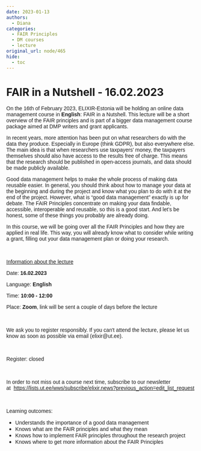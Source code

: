 ```yaml
---
date: 2023-01-13
authors:
  - Diana
categories:
  - FAIR Principles
  - DM courses
  - lecture
original_url: node/465
hide:
  - toc
---
```


# FAIR in a Nutshell - 16.02.2023

<p dir="ltr"><span style="font-family:arial,helvetica,sans-serif;"><span style="font-size:14px;"><span id="docs-internal-guid-62f081ca-7fff-4653-45e2-8dc7e591a8ef">On the 16th of February 2023, ELIXIR-Estonia will be holding an </span>online data management course in <strong>English</strong>: FAIR in a Nutshell. This lecture will be a short overview of the FAIR principles and is part of a bigger data management course package aimed at DMP writers and grant applicants.</span></span></p>

<p dir="ltr"><span style="font-family:arial,helvetica,sans-serif;"><span style="font-size:14px;"><span id="docs-internal-guid-62f081ca-7fff-4653-45e2-8dc7e591a8ef">In recent years, more attention has been put on what researchers do with the data they produce. Especially in Europe (think GDPR), but also everywhere else. The main idea is that when researchers use taxpayers' money, the taxpayers themselves should also have access to the results free of charge. This means that the research should be published in open-access journals, and data should be made publicly available. </span></span></span></p>

<p dir="ltr"><span style="font-family:arial,helvetica,sans-serif;"><span style="font-size:14px;"><span id="docs-internal-guid-62f081ca-7fff-4653-45e2-8dc7e591a8ef">Good data management helps to make the whole process of making data reusable easier. In general, you should think about how to manage your data at the beginning and during the project and know what you plan to do with it at the end of the project. However, what is “good data management” exactly is up for debate. The FAIR Principles concentrate on making your data findable, accessible, interoperable and reusable, so this is a good start. And let’s be honest, some of these things you probably are already doing. </span></span></span></p>

<p dir="ltr"><span style="font-family:arial,helvetica,sans-serif;"><span style="font-size:14px;"><span id="docs-internal-guid-62f081ca-7fff-4653-45e2-8dc7e591a8ef">In this course, we will be going over all the FAIR Principles and how they are applied in real life. This way, you will already know what to consider while writing a grant, filling out your data management plan or doing your research. </span></span></span></p>

<p dir="ltr">&nbsp;</p>

<p dir="ltr"><span style="font-family:arial,helvetica,sans-serif;"><span style="font-size:14px;"><u><span id="docs-internal-guid-62f081ca-7fff-4653-45e2-8dc7e591a8ef">Information about the lecture</span></u></span></span></p>

<p dir="ltr"><span style="font-family:arial,helvetica,sans-serif;"><span style="font-size:14px;"><span id="docs-internal-guid-62f081ca-7fff-4653-45e2-8dc7e591a8ef">Date: </span><strong>16.02.2023 </strong></span></span></p>

<p dir="ltr"><span style="font-family:arial,helvetica,sans-serif;"><span style="font-size:14px;"><span id="docs-internal-guid-62f081ca-7fff-4653-45e2-8dc7e591a8ef">Language: <strong>English</strong></span></span></span></p>

<p dir="ltr"><span style="font-family:arial,helvetica,sans-serif;"><span style="font-size:14px;"><span id="docs-internal-guid-62f081ca-7fff-4653-45e2-8dc7e591a8ef">Time: </span><strong>10:00 - 12:00</strong></span></span></p>

<p dir="ltr"><span style="font-family:arial,helvetica,sans-serif;"><span style="font-size:14px;"><span id="docs-internal-guid-62f081ca-7fff-4653-45e2-8dc7e591a8ef">Place:<strong> </strong></span><strong>Zoom</strong>, link will be sent a couple of days before the lecture</span></span></p>

<p dir="ltr">&nbsp;</p>

<p dir="ltr"><span style="font-family:arial,helvetica,sans-serif;"><span style="font-size:14px;"><span id="docs-internal-guid-62f081ca-7fff-4653-45e2-8dc7e591a8ef">We ask you to register responsibly. If you can't attend the lecture, please let us know as soon as possible via email (elixir@ut.ee</span>). </span></span></p>

<p dir="ltr">&nbsp;</p>

<p dir="ltr"><span style="font-family:arial,helvetica,sans-serif;"><span style="font-size:14px;"><span id="docs-internal-guid-62f081ca-7fff-4653-45e2-8dc7e591a8ef">Register: closed</span></span></span></p>

<p dir="ltr">&nbsp;</p>

<p dir="ltr"><span style="font-family:arial,helvetica,sans-serif;"><span style="font-size:14px;"><span id="docs-internal-guid-62f081ca-7fff-4653-45e2-8dc7e591a8ef">In order to not miss out a course next time, subscribe to our newsletter at&nbsp;&nbsp;</span></span></span><span style="font-family:arial,helvetica,sans-serif;"><span style="font-size:14px;"><span id="docs-internal-guid-62f081ca-7fff-4653-45e2-8dc7e591a8ef"><a href="https://lists.ut.ee/wws/subscribe/elixir.news?previous_action=edit_list_request">https://lists.ut.ee/wws/subscribe/elixir.news?previous_action=edit_list_request</a></span> </span></span></p>

<div>
<p dir="ltr">&nbsp;</p>

<p dir="ltr"><span style="font-family:arial,helvetica,sans-serif;"><span style="font-size:14px;"><span id="docs-internal-guid-29617bc2-7fff-7195-0d1d-7cc07370f672">Learning outcomes: </span></span></span></p>

<ul>
	<li><span style="font-family:arial,helvetica,sans-serif;"><span style="font-size:14px;"><span id="docs-internal-guid-29617bc2-7fff-7195-0d1d-7cc07370f672">Understands the importance of a good data management</span></span></span></li>
	<li><span style="font-family:arial,helvetica,sans-serif;"><span style="font-size:14px;"><span id="docs-internal-guid-29617bc2-7fff-7195-0d1d-7cc07370f672">Knows what are the FAIR principles and what they mean</span></span></span></li>
	<li><span style="font-family:arial,helvetica,sans-serif;"><span style="font-size:14px;"><span id="docs-internal-guid-29617bc2-7fff-7195-0d1d-7cc07370f672">Knows how to implement FAIR principles throughout the research project</span></span></span></li>
	<li><span style="font-family:arial,helvetica,sans-serif;"><span style="font-size:14px;"><span id="docs-internal-guid-29617bc2-7fff-7195-0d1d-7cc07370f672">Knows where to get more information about the FAIR Principles</span></span></span></li>
</ul>

<p>&nbsp;</p>
</div>

